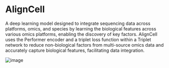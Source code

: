 # AlignCell

A deep learning model designed to integrate sequencing data across platforms, omics, and species by learning the biological features across various omics platforms, enabling the discovery of key factors. AlignCell uses the Performer encoder and a triplet loss function within a Triplet network to reduce non-biological factors from multi-source omics data and accurately capture biological features, facilitating data integration.

![image](https://github.com/user-attachments/assets/f1b65b89-6357-4e32-a0de-b6200a4f7514)
